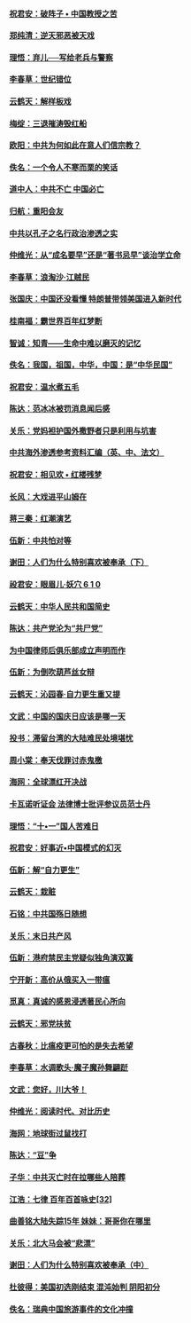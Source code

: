 #### [祝君安：破阵子 • 中国教授之苦](../pages/nsc993/n10772347.md?t=10100332) 

#### [郑纯清：逆天邪恶被天戏](../pages/nsc993/n10772339.md?t=10100332) 

#### [理悟：弃儿──写给老兵与警察](../pages/nsc993/n10772337.md?t=10100332) 

#### [李春草：世纪错位](../pages/nsc993/n10768198.md?t=10100332) 

#### [云鹤天：解样板戏](../pages/nsc993/n10768193.md?t=10100332) 

#### [梅绽：三退摧涛毁红船](../pages/nsc993/n10768163.md?t=10100332) 

#### [欧阳：中共为何如此在意人们信宗教？](../pages/nsc993/n10768144.md?t=10100332) 

#### [佚名：一个令人不寒而栗的笑话](../pages/nsc993/n10768061.md?t=10100332) 

#### [道中人：中共不亡 中国必亡](../pages/nsc993/n10768017.md?t=10100332) 

#### [归航：重阳会友](../pages/nsc993/n10767544.md?t=10100332) 

#### [中共以孔子之名行政治渗透之实](../pages/nsc993/n10767697.md?t=10100332) 

#### [仲维光：从“成名要早”还是“著书忌早”谈治学立命](../pages/nsc993/n10767650.md?t=10100332) 

#### [李春草：浪淘沙‧江贼民](../pages/nsc993/n10767480.md?t=10100332) 

#### [张国庆：中国还没看懂 特朗普带领美国进入新时代](../pages/nsc993/n10764224.md?t=10100332) 

#### [桂南福：霸世界百年红梦断](../pages/nsc993/n10762380.md?t=10100332) 

#### [智诚：知青——生命中难以磨灭的记忆](../pages/nsc993/n10762372.md?t=10100332) 

#### [佚名：我国，祖国，中华，中国：是“中华民国”](../pages/nsc993/n10762366.md?t=10100332) 

#### [祝君安：温水煮五毛](../pages/nsc993/n10762362.md?t=10100332) 

#### [陈达：范冰冰被罚消息闻后感](../pages/nsc993/n10760142.md?t=10100332) 

#### [关乐：党妈袒护国外撒野者只是利用与坑害](../pages/nsc993/n10760019.md?t=10100332) 

#### [中共海外渗透参考资料汇编（英、中、法文）](../pages/nsc993/n10756055.md?t=10100332) 

#### [祝君安：相见欢  •  红楼残梦](../pages/nsc993/n10757542.md?t=10100332) 

#### [长风：大戏进平山姆在](../pages/nsc993/n10757155.md?t=10100332) 

#### [蒋三秦：红潮演艺](../pages/nsc993/n10756736.md?t=10100332) 

#### [伍新：中共怕对等](../pages/nsc993/n10754812.md?t=10100332) 

#### [谢田：人们为什么特别喜欢被奉承（下）](../pages/nsc993/n10755072.md?t=10100332) 

#### [祋君安：眼眉儿‧妖穴 6 1 0](../pages/nsc993/n10754802.md?t=10100332) 

#### [云鹤天：中华人民共和国简史](../pages/nsc993/n10753546.md?t=10100332) 

#### [陈达：共产党沦为“共尸党”](../pages/nsc993/n10753506.md?t=10100332) 

#### [为中国律师后俱乐部成立声明而作](../pages/nsc993/n10753359.md?t=10100332) 

#### [伍新：为倒吹葫芦丝女辩](../pages/nsc993/n10753300.md?t=10100332) 

#### [云鹤天：沁园春‧自力更生重又提](../pages/nsc993/n10752681.md?t=10100332) 

#### [文武：中国的国庆日应该是哪一天](../pages/nsc993/n10752564.md?t=10100332) 

#### [投书：滞留台湾的大陆难民处境堪忧](../pages/nsc993/n10751122.md?t=10100332) 

#### [周小棠：奉天伐罪讨赤鬼檄](../pages/nsc993/n10749279.md?t=10100332) 

#### [海网：全球漂红开决战](../pages/nsc993/n10747774.md?t=10100332) 

#### [卡瓦诺听证会 法律博士批评参议员范士丹](../pages/nsc993/n10748504.md?t=10100332) 

#### [理悟：“十•一”国人苦难日](../pages/nsc993/n10747763.md?t=10100332) 

#### [祝君安：好事近•中国模式的幻灭](../pages/nsc993/n10747755.md?t=10100332) 

#### [伍新：解“自力更生”](../pages/nsc993/n10747744.md?t=10100332) 

#### [云鹤天：栽赃](../pages/nsc993/n10747735.md?t=10100332) 

#### [石铭：中共国殇日随想](../pages/nsc993/n10747202.md?t=10100332) 

#### [关乐：末日共产风](../pages/nsc993/n10745398.md?t=10100332) 

#### [伍新：港府禁民主党疑似独角演双簧](../pages/nsc993/n10745393.md?t=10100332) 

#### [宁开新：高价从俄买入一带瘟](../pages/nsc993/n10745381.md?t=10100332) 

#### [觅真：真诚的感恩浸透著民心所向](../pages/nsc993/n10746220.md?t=10100332) 

#### [云鹤天：邪党扶贫](../pages/nsc993/n10745370.md?t=10100332) 

#### [古春秋：比瘟疫更可怕的是失去希望](../pages/nsc993/n10745352.md?t=10100332) 

#### [李春草：水调歌头‧魔子魔孙舞翩跹](../pages/nsc993/n10744963.md?t=10100332) 

#### [文武：您好，川大爷！](../pages/nsc993/n10739572.md?t=10100332) 

#### [仲维光：阅读时代、对比历史](../pages/nsc993/n10744494.md?t=10100332) 

#### [海网：地球街过鼠找打](../pages/nsc993/n10741404.md?t=10100332) 

#### [陈达：“豆”争](../pages/nsc993/n10741375.md?t=10100332) 

#### [子华：中共灭亡时在拉哪些人陪葬](../pages/nsc993/n10741320.md?t=10100332) 

#### [江浩：七律 百年百首咏史[32]](../pages/nsc993/n10741179.md?t=10100332) 

#### [曲善铭大陆失踪15年 妹妹：哥哥你在哪里](../pages/nsc993/n10738770.md?t=10100332) 

#### [关乐：北大马会被“悲漂”](../pages/nsc993/n10739482.md?t=10100332) 

#### [谢田：人们为什么特别喜欢被奉承（中）](../pages/nsc993/n10736705.md?t=10100332) 

#### [杜彼得：美国初选刚结束 混沌始判 阴阳初分](../pages/nsc993/n10734882.md?t=10100332) 

#### [佚名：瑞典中国旅游事件的文化冲撞](../pages/nsc993/n10731914.md?t=10100332) 

